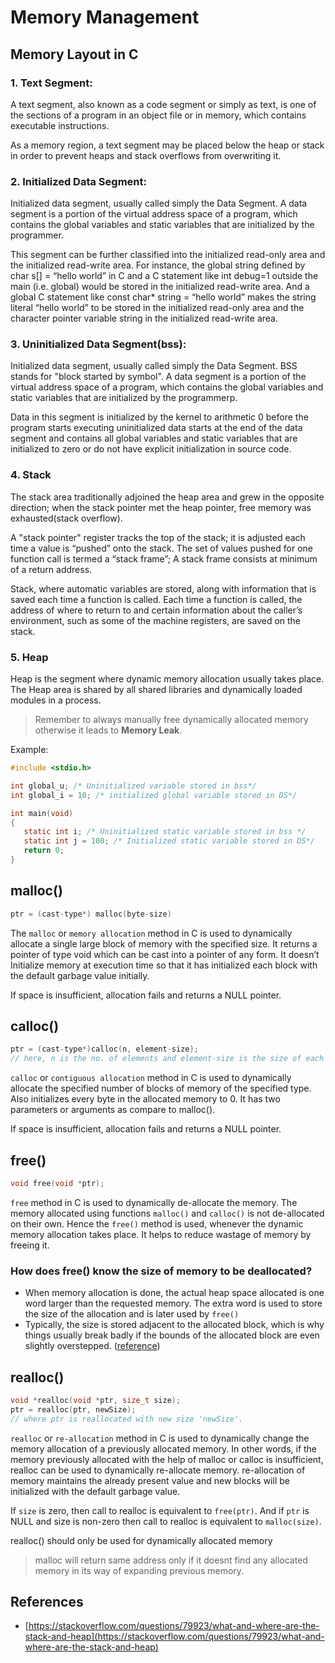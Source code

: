 # Memory Management

## Memory Layout in C

### 1. Text Segment: 

A text segment, also known as a code segment or simply as text, is one of the sections of a program in an object file or in memory, which contains executable instructions. 

As a memory region, a text segment may be placed below the heap or stack in order to prevent heaps and stack overflows from overwriting it.

### 2. Initialized Data Segment: 

Initialized data segment, usually called simply the Data Segment. A data segment is a portion of the virtual address space of a program, which contains the global variables and static variables that are initialized by the programmer.

This segment can be further classified into the initialized read-only area and the initialized read-write area.
For instance, the global string defined by char s[] = “hello world” in C and a C statement like int debug=1 outside the main (i.e. global) would be stored in the initialized read-write area. And a global C statement like const char* string = “hello world” makes the string literal “hello world” to be stored in the initialized read-only area and the character pointer variable string in the initialized read-write area.
   
### 3. Uninitialized Data Segment(bss): 

Initialized data segment, usually called simply the Data Segment. BSS stands for "block started by symbol". A data segment is a portion of the virtual address space of a program, which contains the global variables and static variables that are initialized by the programmerp.

Data in this segment is initialized by the kernel to arithmetic 0 before the program starts executing uninitialized data starts at the end of the data segment and contains all global variables and static variables that are initialized to zero or do not have explicit initialization in source code.

### 4. Stack

The stack area traditionally adjoined the heap area and grew in the opposite direction; when the stack pointer met the heap pointer, free memory was exhausted(stack overflow).

A "stack pointer" register tracks the top of the stack; it is adjusted each time a value is “pushed” onto the stack. The set of values pushed for one function call is termed a “stack frame”; A stack frame consists at minimum of a return address.

Stack, where automatic variables are stored, along with information that is saved each time a function is called. Each time a function is called, the address of where to return to and certain information about the caller’s environment, such as some of the machine registers, are saved on the stack.

### 5. Heap

Heap is the segment where dynamic memory allocation usually takes place.
The Heap area is shared by all shared libraries and dynamically loaded modules in a process.
> Remember to always manually free dynamically allocated memory otherwise it leads to **Memory Leak**.

Example:
``` c
#include <stdio.h>

int global_u; /* Uninitialized variable stored in bss*/
int global_i = 10; /* initialized global variable stored in DS*/

int main(void)
{
   static int i; /* Uninitialized static variable stored in bss */
   static int j = 100; /* Initialized static variable stored in DS*/
   return 0;
}
```

## malloc()

``` c
ptr = (cast-type*) malloc(byte-size)
```

The `malloc` or `memory allocation` method in C is used to dynamically allocate a single large block of memory with the specified size. It returns a pointer of type void which can be cast into a pointer of any form. It doesn’t Initialize memory at execution time so that it has initialized each block with the default garbage value initially. 

If space is insufficient, allocation fails and returns a NULL pointer.

## calloc()

``` c
ptr = (cast-type*)calloc(n, element-size);
// here, n is the no. of elements and element-size is the size of each element.
```

`calloc` or `contiguous allocation` method in C is used to dynamically allocate the specified number of blocks of memory of the specified type. 
Also initializes every byte in the allocated memory to 0. It has two parameters or arguments as compare to malloc().

If space is insufficient, allocation fails and returns a NULL pointer.

## free()

``` c
void free(void *ptr);
```

`free` method in C is used to dynamically de-allocate the memory. The memory allocated using functions `malloc()` and `calloc()` is not de-allocated on their own. Hence the `free()` method is used, whenever the dynamic memory allocation takes place. It helps to reduce wastage of memory by freeing it.

### How does free() know the size of memory to be deallocated?
- When memory allocation is done, the actual heap space allocated is one word larger than the requested memory. The extra word is used to store the size of the allocation and is later used by `free()`
- Typically, the size is stored adjacent to the allocated block, which is why things usually break badly if the bounds of the allocated block are even slightly overstepped. ([reference](https://c-faq.com/malloc/freesize.html))


## realloc()

``` c
void *realloc(void *ptr, size_t size);
ptr = realloc(ptr, newSize);
// where ptr is reallocated with new size 'newSize'.
```

`realloc` or `re-allocation` method in C is used to dynamically change the memory allocation of a previously allocated memory. In other words, if the memory previously allocated with the help of malloc or calloc is insufficient, realloc can be used to dynamically re-allocate memory. re-allocation of memory maintains the already present value and new blocks will be initialized with the default garbage value.

If `size` is zero, then call to realloc is equivalent to `free(ptr)`. And if `ptr` is NULL and size is non-zero then call to realloc is equivalent to `malloc(size)`.

realloc() should only be used for dynamically allocated memory

> malloc will return same address only if it doesnt find any allocated memory in its way of expanding previous memory.


## References

- [https://stackoverflow.com/questions/79923/what-and-where-are-the-stack-and-heap](https://stackoverflow.com/questions/79923/what-and-where-are-the-stack-and-heap)